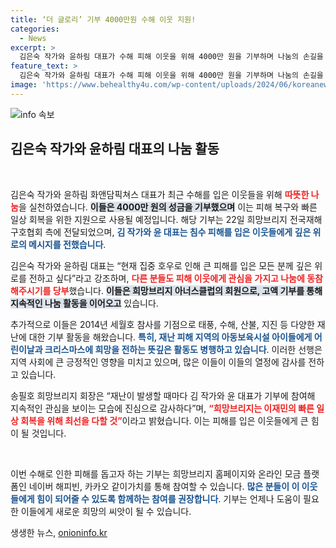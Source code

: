 ```yaml
---
title: ‘더 글로리’ 기부 4000만원 수해 이웃 지원!
categories:
  - News
excerpt: >
  김은숙 작가와 윤하림 대표가 수해 피해 이웃을 위해 4000만 원을 기부하며 나눔의 손길을 내밀었습니다. 이들은 관심과 참여가 힘이 된다며, 지속적인 기부로 희망을 전하고 있습니다.
feature_text: >
  김은숙 작가와 윤하림 대표가 수해 피해 이웃을 위해 4000만 원을 기부하며 나눔의 손길을 내밀었습니다. 이들은 관심과 참여가 힘이 된다며, 지속적인 기부로 희망을 전하고 있습니다.
image: 'https://www.behealthy4u.com/wp-content/uploads/2024/06/koreanews.jpg'
---
```


<p><img src="https://www.behealthy4u.com/wp-content/uploads/2024/06/koreanews.jpg" alt="info 속보" /></p>

<h2 data-ke-size="size26">김은숙 작가와 윤하림 대표의 나눔 활동</h2>

<p data-ke-size="size16">&nbsp;</p>

<p>김은숙 작가와 윤하림 화앤담픽쳐스 대표가 최근 수해를 입은 이웃들을 위해 <b><span style="color: #ee2323;">따뜻한 나눔</span></b>을 실천하였습니다. <b><span style="background-color: #21538527;">이들은 4000만 원의 성금을 기부했으며</span></b> 이는 피해 복구와 빠른 일상 회복을 위한 지원으로 사용될 예정입니다. 해당 기부는 22일 희망브리지 전국재해구호협회 측에 전달되었으며, <b><span style="color: #1a5490;">김 작가와 윤 대표는 침수 피해를 입은 이웃들에게 깊은 위로의 메시지를 전했습니다</span></b>.</p>

<p>김은숙 작가와 윤하림 대표는 “현재 집중 호우로 인해 큰 피해를 입은 모든 분께 깊은 위로를 전하고 싶다”라고 강조하며, <b><span style="color: #ee2323;">다른 분들도 피해 이웃에게 관심을 가지고 나눔에 동참해주시기를 당부</span></b>했습니다. <b><span style="background-color: #21538527;">이들은 희망브리지 아너스클럽의 회원으로, 고액 기부를 통해 지속적인 나눔 활동을 이어오고</span></b> 있습니다.</p>

<p>추가적으로 이들은 2014년 세월호 참사를 기점으로 태풍, 수해, 산불, 지진 등 다양한 재난에 대한 기부 활동을 해왔습니다. <b><span style="color: #1a5490;">특히, 재난 피해 지역의 아동보육시설 아이들에게 어린이날과 크리스마스에 희망을 전하는 뜻깊은 활동도 병행하고 있습니다</span></b>. 이러한 선행은 지역 사회에 큰 긍정적인 영향을 미치고 있으며, 많은 이들이 이들의 열정에 감사를 전하고 있습니다.</p>

<p>송필호 희망브리지 회장은 “재난이 발생할 때마다 김 작가와 윤 대표가 기부에 참여해 지속적인 관심을 보이는 모습에 진심으로 감사하다”며, <b><span style="color: #ee2323;">“희망브리지는 이재민의 빠른 일상 회복을 위해 최선을 다할 것”</span></b>이라고 밝혔습니다. 이는 피해를 입은 이웃들에게 큰 힘이 될 것입니다.</p>

<p data-ke-size="size16">&nbsp;</p>

<p>이번 수해로 인한 피해를 돕고자 하는 기부는 희망브리지 홈페이지와 온라인 모금 플랫폼인 네이버 해피빈, 카카오 같이가치를 통해 참여할 수 있습니다. <b><span style="color: #1a5490;">많은 분들이 이 이웃들에게 힘이 되어줄 수 있도록 함께하는 참여를 권장합니다</span></b>. 기부는 언제나 도움이 필요한 이들에게 새로운 희망의 씨앗이 될 수 있습니다. </p>
생생한 뉴스, <a href="https://onioninfo.kr" rel="dofollow">onioninfo.kr</a>


